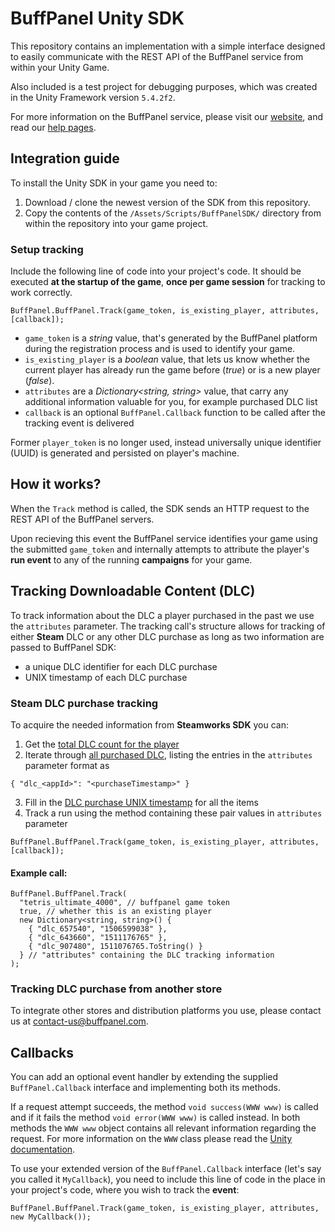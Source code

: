 # BuffPanel Unity SDK

This repository contains an implementation with a simple interface designed to easily communicate with the REST API of the BuffPanel service from within your Unity Game.

Also included is a test project for debugging purposes, which was created in the Unity Framework version `5.4.2f2`.

For more information on the BuffPanel service, please visit our [website](http://buffpanel.com/), and read our [help pages](http://buffpanel.com/help/introduction).

## Integration guide

To install the Unity SDK in your game you need to:

1. Download / clone the newest version of the SDK from this repository.
2. Copy the contents of the `/Assets/Scripts/BuffPanelSDK/` directory from within the repository into your game project.

### Setup tracking

Include the following line of code into your project's code. It should be executed **at the startup of the game**, **once per game session** for tracking to work correctly.

```
BuffPanel.BuffPanel.Track(game_token, is_existing_player, attributes, [callback]);
```

- `game_token` is a *string* value, that's generated by the BuffPanel platform during the registration process and is used to identify your game.
- `is_existing_player` is a *boolean* value, that lets us know whether the current player has already run the game before (*true*) or is a new player (*false*).
- `attributes` are a *Dictionary<string, string>* value, that carry any additional information valuable for you, for example purchased DLC list
- `callback` is an optional `BuffPanel.Callback` function to be called after the tracking event is delivered

Former `player_token` is no longer used, instead universally unique identifier (UUID) is generated and persisted on player's machine.

## How it works?

When the `Track` method is called, the SDK sends an HTTP request to the REST API of the BuffPanel servers.

Upon recieving this event the BuffPanel service identifies your game using the submitted `game_token` and internally attempts to attribute the player's **run event** to any of the running **campaigns** for your game.

## Tracking Downloadable Content (DLC)

To track information about the DLC a player purchased in the past we use the `attributes` parameter. The tracking call's structure allows for tracking of either **Steam** DLC or any other DLC purchase as long as two information are passed to BuffPanel SDK:
- a unique DLC identifier for each DLC purchase
- UNIX timestamp of each DLC purchase

### Steam DLC purchase tracking

To acquire the needed information from **Steamworks SDK** you can:
1. Get the [total DLC count for the player](https://partner.steamgames.com/doc/api/ISteamApps#GetDLCCount)
2. Iterate through [all purchased DLC](https://partner.steamgames.com/doc/api/ISteamApps#BGetDLCDataByIndex), listing the entries in the `attributes` parameter format as
```
{ "dlc_<appId>": "<purchaseTimestamp>" }
```
3. Fill in the [DLC purchase UNIX timestamp](https://partner.steamgames.com/doc/api/ISteamApps#GetEarliestPurchaseUnixTime) for all the items
4. Track a run using the method containing these pair values in `attributes` parameter
```
BuffPanel.BuffPanel.Track(game_token, is_existing_player, attributes, [callback]);
```

#### Example call:

```
BuffPanel.BuffPanel.Track(
  "tetris_ultimate_4000", // buffpanel game token
  true, // whether this is an existing player
  new Dictionary<string, string>() {
    { "dlc_657540", "1506599038" },
    { "dlc_643660", "1511176765" },
    { "dlc_907480", 1511076765.ToString() }
  } // "attributes" containing the DLC tracking information
);
```

### Tracking DLC purchase from another store

To integrate other stores and distribution platforms you use, please contact us at contact-us@buffpanel.com.

## Callbacks

You can add an optional event handler by extending the supplied `BuffPanel.Callback` interface and implementing both its methods.

If a request attempt succeeds, the method `void success(WWW www)` is called and if it fails the method `void error(WWW www)` is called instead. In both methods the `WWW www` object contains all relevant information regarding the request. For more information on the `WWW` class please read the [Unity documentation](http://docs.unity3d.com/ScriptReference/WWW.html).

To use your extended version of the `BuffPanel.Callback` interface (let's say you called it `MyCallback`), you need to include this line of code in the place in your project's code, where you wish to track the **event**:

```
BuffPanel.BuffPanel.Track(game_token, is_existing_player, attributes, new MyCallback());
```
